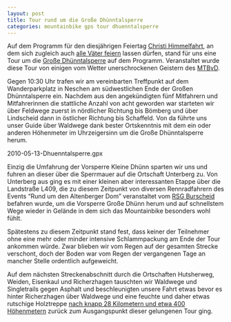 ```yaml
---
layout: post
title: Tour rund um die Große Dhünntalsperre
categories: mountainbike gps tour dhuenntalsperre
---
```


Auf dem Programm für den diesjährigen Feiertag [Christi Himmelfahrt](http://de.wikipedia.org/wiki/Christi_Himmelfahrt), an dem sich zugleich auch [alle Väter feiern](http://de.wikipedia.org/wiki/Vatertag) lassen dürfen, stand für uns eine Tour um die [Große Dhünntalsperre](http://www.wupperverband.de/aufgaben/talsperren/grosse.dhuenn-talsperre/dirgrosse.dhuenn-talsperre.html) auf dem Programm. Veranstaltet wurde diese Tour von einigen vom Wetter unerschrockenen Geistern des [MTBvD](http://www.mtbvd-forum.de).

Gegen 10:30 Uhr trafen wir am vereinbarten Treffpunkt auf dem Wanderparkplatz in Neschen am südwestlichen Ende der Großen Dhünntalsperre ein. Nachdem aus den angekündigten fünf Mitfahrern und Mitfahrerinnen die stattliche Anzahl von acht geworden war starteten wir über Feldwege zuerst in nördlicher Richtung bis Bömberg und über Lindscheid dann in östlicher Richtung bis Schaffeld. Von da führte uns unser Guide über Waldwege dank bester Ortskenntnis mit dem ein oder anderen Höhenmeter im Uhrzeigersinn um die Große Dhünntalsperre herum.

<div class="gpxmap">2010-05-13-Dhuenntalsperre.gpx</div>

Einzig die Umfahrung der Vorsperre Kleine Dhünn sparten wir uns und fuhren an dieser über die Sperrmauer auf die Ortschaft Unterberg zu. Von Unterberg aus ging es mit einer kleinen aber interessanten Etappe über die Landstraße L409, die zu diesem Zeitpunkt von diversen Rennradfahrern des Events “Rund um den Altenberger Dom” veranstaltet vom [RSG Burscheid](http://www.rsgburscheid.de) befahren wurde, um die Vorsperre Große Dhünn herum und auf schnellstem Wege wieder in Gelände in dem sich das Mountainbike besonders wohl fühlt.

Spätestens zu diesem Zeitpunkt stand fest, dass keiner der Teilnehmer ohne eine mehr oder minder intensive Schlammpackung am Ende der Tour ankommen würde. Zwar blieben wir vom Regen auf der gesamten Strecke verschont, doch der Boden war vom Regen der vergangenen Tage an mancher Stelle ordentlich aufgeweicht.

Auf dem nächsten Streckenabschnitt durch die Ortschaften Hutsherweg, Weiden, Eisenkaul und Richerzhagen tauschten wir Waldwege und Singletrails gegen Asphalt und beschleunigten unsere Fahrt etwas bevor es hinter Richerzhagen über Waldwege und eine feuchte und daher etwas rutschige Holztreppe [nach knapp 28 Kilometern und etwa 400 Höhenmetern](http://www.bikemap.net/route/489109) zurück zum Ausgangspunkt dieser gelungenen Tour ging.
